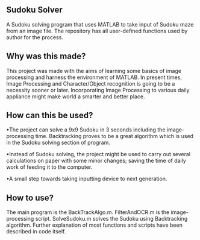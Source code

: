 Sudoku Solver
-------------
A  Sudoku solving program that uses MATLAB to take input of Sudoku maze from an image file.
The repository has all user-defined functions used by author for the process. 

Why was this made?
------------------
This project was made with the aims of learning some basics of image processing and harness the environment of MATLAB. In present times, Image Processing and Character/Object recognition is going to be a necessity sooner or later. Incorporating Image Processing to various daily appliance might make world a smarter and better place.

How can this be used? 
---------------------
•The project can solve a 9x9 Sudoku in 3 seconds including the image-processing time. Backtracking proves to be a great algorithm which is used in the Sudoku solving section of program.

•Instead of Sudoku solving, the project might be used to carry out several calculations on paper with some minor changes; saving the time of daily work of feeding it to the computer.

•A small step towards taking inputting device to next generation.

How to use?
-----------
The main program is the BackTrackAlgo.m.
FilterAndOCR.m is the image-processing script.
SolveSudoku.m solves the Sudoku using Backtracking algorithm.
Further explanation of most functions and scripts have been described in code itself.
